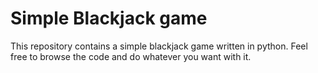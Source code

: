 # Simple Blackjack game

This repository contains a simple blackjack game written in python.
Feel free to browse the code and do whatever you want with it.

